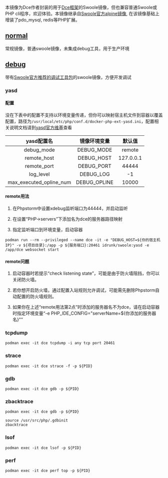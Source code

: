 本镜像为Dce作者封装的用于[Dce框架](https://drunkce.com/)的Swoole镜像，但也兼容普通Swoole或PHP cli程序，欢迎体验。本镜像继承自[Swoole官方alpine镜像](https://github.com/swoole/docker-swoole/tree/master/dockerfiles/latest/php8.0/alpine), 在该镜像基础上增装了pdo_mysql, redis等PHP扩展。

## [normal]()

常规镜像，普通swoole镜像，未集成debug工具，用于生产环境

## [debug]()

带有[Swoole官方推荐的调试工具包](https://wiki.swoole.com/#/other/tools)的swoole镜像，方便开发调试

### yasd

#### 配置

没在下表中的配置不支持以环境变量传递，但你可以映射宿主机文件到容器以覆盖配置，路径为`/usr/local/etc/php/conf.d/docker-php-ext-yasd.ini`，配置相关说明文档请到[yasd官方维基](https://huanghantao.github.io/yasd-wiki/)查看

yasd配置名 | 镜像环境变量 | 默认值
:-: | :-: | :-:
debug_mode | DEBUG_MODE | remote
remote_host | DEBUG_HOST | 127.0.0.1
remote_port | DEBUG_PORT | 44444
log_level | DEBUG_LOG | -1
max_executed_opline_num | DEBUG_OPLINE | 10000

#### remote用法

1. 在Phpstorm中设置xdebug监听端口为44444，并启动监听

2. 在设置“PHP->servers”下添加名为dce的服务器路径映射

3. 指定监听端口到环境变量，启动容器
```
podman run --rm --privileged --name dce -it -e "DEBUG_HOST=${你的宿主机IP}" -v ${项目目录}:/app -p ${服务端口}:20461 idrunk/swoole:yasd -e /app/dce websocket start
```

#### remote问题

1. 启动容器时若提示“check listening state”，可能是由于防火墙阻挡，你可以关闭防火墙。

2. 若你想开启防火墙，通过配置入站规则允许调试，可能需先删除Phpstorm自动配置的防火墙规则。

3. 如果你在上述“remote用法第2点”时添加的服务器名不为dce，请在启动容器时指定环境变量“-e PHP_IDE_CONFIG="serverName=${你添加的服务器名}"”


### tcpdump

```
podman exec -it dce tcpdump -i any tcp port 20461
```


### strace

```
podman exec -it dce strace -f -p ${PID}
```


### gdb

```
podman exec -it dce gdb -p ${PID}
```


### zbacktrace

```
podman exec -it dce gdb -p ${PID}

source /usr/src/php/.gdbinit
zbacktrace
```


### lsof

```
podman exec -it dce lsof -p ${PID}
```


### perf

```
podman exec -it dce perf top -p ${PID}
```